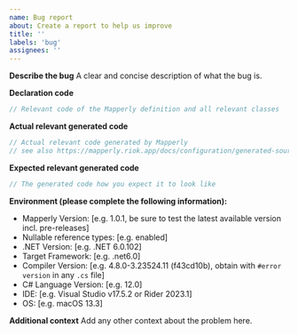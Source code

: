 ```yaml
---
name: Bug report
about: Create a report to help us improve
title: ''
labels: 'bug'
assignees: ''
---
```


**Describe the bug**
A clear and concise description of what the bug is.

**Declaration code**
```csharp
// Relevant code of the Mapperly definition and all relevant classes
```

**Actual relevant generated code**
```csharp
// Actual relevant code generated by Mapperly
// see also https://mapperly.riok.app/docs/configuration/generated-source/
```

**Expected relevant generated code**
```csharp
// The generated code how you expect it to look like
```

**Environment (please complete the following information):**
- Mapperly Version: [e.g. 1.0.1, be sure to test the latest available version incl. pre-releases]
- Nullable reference types: [e.g. enabled]
- .NET Version: [e.g. .NET 6.0.102]
- Target Framework: [e.g. .net6.0]
- Compiler Version: [e.g. 4.8.0-3.23524.11 (f43cd10b), obtain with `#error version` in any `.cs` file]
- C# Language Version: [e.g. 12.0]
- IDE: [e.g. Visual Studio v17.5.2 or Rider 2023.1]
- OS: [e.g. macOS 13.3]

**Additional context**
Add any other context about the problem here.
